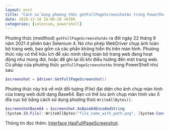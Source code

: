 ```yaml
---
layout: post
title: "Cách sử dụng phương thức getFullPageScreenshotAs trong PowerShell"
date: 2020-12-10 16:06:10 +0700
categories: [selenium, powershell]
---
```


Phương thức (medthod) `getFullPageScreenshotAs` ra đời ngày 22 tháng 9 năm 2021 ở phiên bản Selenium 4. Nó cho phép WebDriver chụp ảnh toàn bộ trang web, bao gồm cả các phần không hiển thị trên màn hình. Phương thức này có thể hữu ích để xác minh rằng toàn bộ trang web đang hoạt động như mong đợi, hoặc để ghi lại lỗi khi điều hướng đến một trang web.  
Cú pháp của phương thức `getFullPageScreenshotAs` trong PowerShell như sau:
```powershell
$screenshot = $driver.GetFullPageScreenshot()
```  
Phương thức này trả về một đối tượng (File) đại diện cho ảnh chụp màn hình của trang web dưới dạng Base64. Bạn có thể lưu ảnh chụp màn hình vào ổ đĩa cục bộ bằng cách sử dụng phương thức `WriteAllBytes()`.
```powershell
$screenshotBase64 = $screenshot.AsBase64EncodedString
[System.IO.File]::WriteAllBytes("file_name_with_path.png", [System.Convert]::FromBase64String($screenshotBase64))
```  
Thông tin đọc thêm: [Interface HasFullPageScreenshot](https://www.selenium.dev/selenium/docs/api/java/org/openqa/selenium/firefox/HasFullPageScreenshot.html#getFullPageScreenshotAs(org.openqa.selenium.OutputType)).

